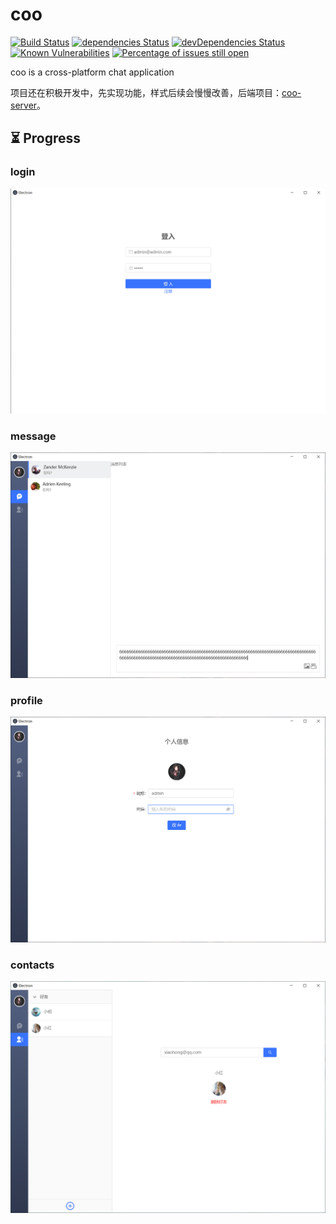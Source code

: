 # coo

[![Build Status](https://travis-ci.org/tjx666/coo.svg?branch=master)](https://travis-ci.org/tjx666/coo) [![dependencies Status](https://david-dm.org/tjx666/coo/status.svg)](https://david-dm.org/tjx666/coo) [![devDependencies Status](https://david-dm.org/tjx666/coo/dev-status.svg)](https://david-dm.org/tjx666/coo?type=dev) [![Known Vulnerabilities](https://snyk.io/test/github/tjx666/coo/badge.svg?targetFile=package.json)](https://snyk.io/test/github/tjx666/coo?targetFile=package.json) [![Percentage of issues still open](https://isitmaintained.com/badge/open/tjx666/coo.svg)](http://isitmaintained.com/project/tjx666/coo')

coo is a cross-platform chat application

项目还在积极开发中，先实现功能，样式后续会慢慢改善，后端项目：[coo-server](https://github.com/tjx666/coo-server)。

## :hourglass_flowing_sand: Progress

### login

![login](https://github.com/tjx666/coo/blob/master/screenshots/login.png?raw=true)

### message

![progress](https://github.com/tjx666/coo/blob/master/screenshots/message.png?raw=true)

### profile

![profile](https://github.com/tjx666/coo/blob/master/screenshots/profile.png?raw=true)

### contacts

![contacts](https://github.com/tjx666/coo/blob/master/screenshots/contacts.png?raw=true)
